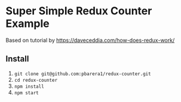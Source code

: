 # Super Simple Redux Counter Example

Based on tutorial by https://daveceddia.com/how-does-redux-work/

## Install
1. `git clone git@github.com:pbarera1/redux-counter.git`
2. `cd redux-counter`
3. `npm install`
4. `npm start`
